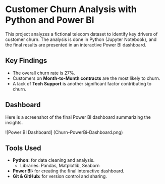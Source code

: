 # Customer Churn Analysis with Python and Power BI

This project analyzes a fictional telecom dataset to identify key drivers of customer churn. The analysis is done in Python (Jupyter Notebook), and the final results are presented in an interactive Power BI dashboard.

## Key Findings
- The overall churn rate is 27%.
- Customers on **Month-to-Month contracts** are the most likely to churn.
- A lack of **Tech Support** is another significant factor contributing to churn.

## Dashboard
Here is a screenshot of the final Power BI dashboard summarizing the insights.

![Power BI Dashboard] (Churn-PowerBi-Dashboard.png)


## Tools Used
- **Python:** for data cleaning and analysis.
  - Libraries: Pandas, Matplotlib, Seaborn
- **Power BI:** for creating the final interactive dashboard.
- **Git & GitHub:** for version control and sharing.
